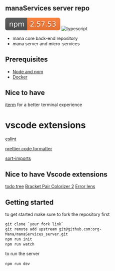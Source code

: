 ## manaServices server repo

![current version](badges/version.svg) ![typescript](https://img.shields.io/badge/built%20with-typescript-3178C6.svg)

- mana core back-end repository
- mana server and micro-services

## Prerequisites

- [Node and npm](https://nodejs.org/en/download/)
- [Docker](https://www.docker.com/)

## Nice to have

[iterm](https://iterm2.com/) for a better terminal experience

# vscode extensions

[eslint](https://marketplace.visualstudio.com/items?itemName=dbaeumer.vscode-eslint)

[prettier code formatter](https://marketplace.visualstudio.com/items?itemName=esbenp.prettier-vscode)

[sort-imports](https://marketplace.visualstudio.com/items?itemName=amatiasq.sort-imports)

## Nice to have Vscode extensions

[todo tree](https://marketplace.visualstudio.com/items?itemName=Gruntfuggly.todo-tree)
[Bracket Pair Colorizer 2](https://marketplace.visualstudio.com/items?itemName=CoenraadS.bracket-pair-colorizer-2)
[Error lens](https://marketplace.visualstudio.com/items?itemName=usernamehw.errorlens)

## Getting started

to get started make sure to fork the repository first

```
git clone `your fork link`
git remote add upstream git@github.com:org-Mana/manaServices_server.git
npm run init
npm run watch

```

to run the server

`npm run dev`
